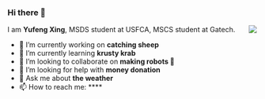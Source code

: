 ### Hi there 👋

<img align="right" src="https://github-readme-stats.vercel.app/api?username=Sadamingh&show_icons=1">

I am **Yufeng Xing**, MSDS student at USFCA, MSCS student at Gatech.

- 🔭 I’m currently working on **catching sheep**
- 🌱 I’m currently learning **krusty krab**
- 👯 I’m looking to collaborate on **making robots 🤖**
- 🤔 I’m looking for help with **money donation**
- 💬 Ask me about **the weather**
- 📫 How to reach me: ****
